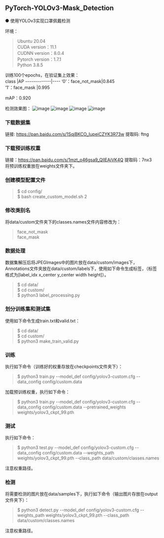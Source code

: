 ## PyTorch-YOLOv3-Mask_Detection
● 使用YOLOv3实现口罩佩戴检测

环境：  
>Ubuntu 20.04  
>CUDA version：11.1  
>CUDNN version：8.0.4  
>Pytorch version：1.7.1  
>Python 3.8.5  

训练100个epochs，在验证集上效果：  
class |AP
-------------|----
‘0’：face_not_mask|0.845  
‘1’：face_mask    |0.995

mAP：0.920

检测效果图：
![image](https://github.com/LY-Road/PyTorch-YOLOv3-Mask_Detection/blob/main/output/2C9EFCB40BE052BA6D556F206C9B9F67.png)
![image](https://github.com/LY-Road/PyTorch-YOLOv3-Mask_Detection/blob/main/output/64B20670984C4558227A18E15D333B24.png)
![image](https://github.com/LY-Road/PyTorch-YOLOv3-Mask_Detection/blob/main/output/6885980472858D01176A6A6C0FFB0A7D.png)
![image](https://github.com/LY-Road/PyTorch-YOLOv3-Mask_Detection/blob/main/output/93096EB90097F379ACF957169222CD67.png)


### 下载数据集
链接: https://pan.baidu.com/s/1SqjBKCO_IupeiCZYK3R73w 提取码: ftng
### 下载预训练权重
链接：https://pan.baidu.com/s/1mzt_o46gsa9_QllEAiVK4Q 提取码：7nx3  
将预训练权重放在weights文件夹下。
### 创建模型配置文件
> $ cd config/  
> $ bash create_custom_model.sh 2  
### 修改类别名  
将data/custom文件夹下的classes.names文件内容修改为：    
> face_not_mask  
> face_mask  
### 数据处理
   数据集解压后将JPEGImages中的图片放在data/custom/images下，Annotations文件夹放在data/custom/labels下，使用如下命令生成标签，（标签格式为[label_idx x_center y_center width height]）。
> $ cd data/  
> $ cd custom/  
> $ python3 label_processing.py  
### 划分训练集和测试集
使用如下命令生成train.txt和valid.txt：  
> $ cd data/  
> $ cd custom/  
> $ python3 make_train_valid.py   
### 训练  
执行如下命令（训练好的权重存放在checkpoints文件夹下）：
> $ python3 train.py --model_def config/yolov3-custom.cfg --data_config config/custom.data  

加载预训练权重，执行如下命令：    
> $ python3 train.py --model_def config/yolov3-custom.cfg --data_config config/custom.data --pretrained_weights weights/yolov3_ckpt_99.pth
### 测试
执行如下命令：
> $ python3 test.py --model_def config/yolov3-custom.cfg --data_config config/custom.data --weights_path weights/yolov3_ckpt_99.pth --class_path data/custom/classes.names  

注意权重路径。
### 检测
将需要检测的图片放在data/samples下，执行如下命令（输出图片存放在output文件夹下）：
> $ python3 detect.py --model_def config/yolov3-custom.cfg --weights_path weights/yolov3_ckpt_99.pth --class_path data/custom/classes.names  

注意权重路径。

